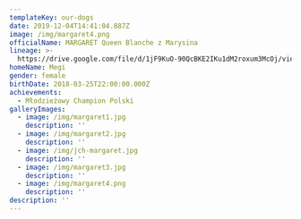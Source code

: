 ```yaml
---
templateKey: our-dogs
date: 2019-12-04T14:41:04.887Z
image: /img/margaret4.png
officialName: MARGARET Queen Blanche z Marysina
lineage: >-
  https://drive.google.com/file/d/1jF9KuO-90QcBKE2IKu1dM2roxum3McOj/view?usp=sharing
homeName: Megi
gender: female
birthDate: 2018-03-25T22:00:00.000Z
achievements:
  - Młodzieżowy Champion Polski
galleryImages:
  - image: /img/margaret1.jpg
    description: ''
  - image: /img/margaret2.jpg
    description: ''
  - image: /img/jch-margaret.jpg
    description: ''
  - image: /img/margaret3.jpg
    description: ''
  - image: /img/margaret4.png
    description: ''
description: ''
---
```


